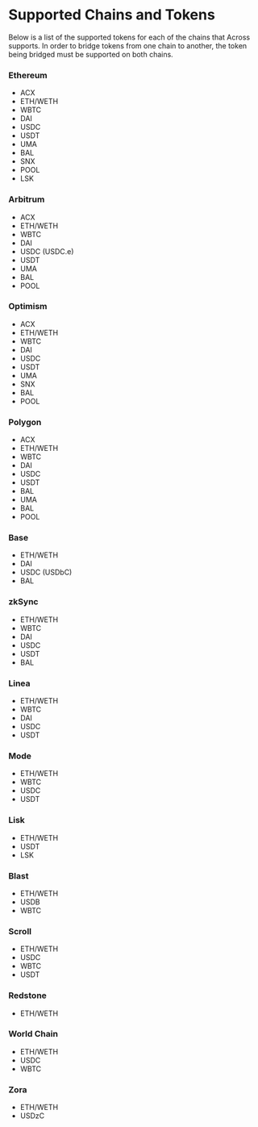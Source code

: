 # Supported Chains and Tokens

Below is a list of the supported tokens for each of the chains that Across supports. In order to bridge tokens from one chain to another, the token being bridged must be supported on both chains.

### **Ethereum**

* ACX
* ETH/WETH
* WBTC
* DAI
* USDC
* USDT
* UMA
* BAL
* SNX
* POOL
* LSK

### **Arbitrum**

* ACX
* ETH/WETH
* WBTC
* DAI
* USDC (USDC.e)
* USDT
* UMA
* BAL
* POOL

### **Optimism**

* ACX
* ETH/WETH
* WBTC
* DAI
* USDC
* USDT
* UMA
* SNX
* BAL
* POOL

### **Polygon**

* ACX
* ETH/WETH
* WBTC
* DAI
* USDC
* USDT
* BAL
* UMA
* BAL
* POOL

### **Base**

* ETH/WETH
* DAI
* USDC (USDbC)
* BAL

### **zkSync**

* ETH/WETH
* WBTC
* DAI
* USDC
* USDT
* BAL

### **Linea**

* ETH/WETH
* WBTC
* DAI
* USDC
* USDT

### **Mode**

* ETH/WETH
* WBTC
* USDC
* USDT

### **Lisk**

* ETH/WETH
* USDT
* LSK

### **Blast**

* ETH/WETH
* USDB
* WBTC

### **Scroll**

* ETH/WETH
* USDC
* WBTC
* USDT

### **Redstone**

* ETH/WETH

### World Chain

* ETH/WETH
* USDC
* WBTC

### **Zora**

* ETH/WETH
* USDzC
